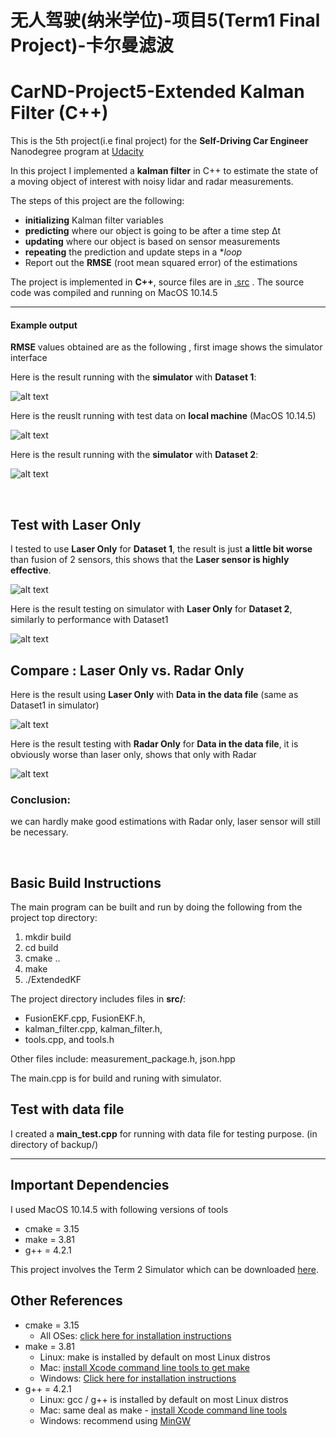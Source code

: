 # 无人驾驶(纳米学位)-项目5(Term1 Final Project)-卡尔曼滤波
# CarND-Project5-Extended Kalman Filter  (C++)

[//]: # (Image References)
[image1.1]: ./examples/example.gif
[image1.2]: ./examples/example.png
[image2]: ./Pass-certificate.png 

This is the 5th project(i.e final project) for the **Self-Driving Car Engineer** Nanodegree program at [Udacity](https://cn.udacity.com/course/self-driving-car-engineer--nd013)

In this project I implemented a **kalman filter** in C++ to estimate the state of a moving object of interest with noisy lidar and radar measurements. 

The steps of this project are the following: 

* **initializing** Kalman filter variables
* **predicting** where our object is going to be after a time step Δt
* **updating** where our object is based on sensor measurements
* **repeating** the prediction and update steps in a **loop*
* Report out the **RMSE** (root mean squared error) of the estimations

 The project is implemented in **C++**, source files are in [.src](./src) . The source code was compiled and running on MacOS 10.14.5
 
---
#### Example output 
**RMSE** values obtained are as the following , first image shows the simulator interface 

[//]: # (Image References)

[image0.1]:   ./Result/Result-simu-1.png "Simulator"
[image0.2]:   ./Result/Result-data.png "Local"
[image0.3]:   ./Result/Result-simu-2.png "Simulator"

[image1.1.1]: ./Result/Test-Laser-Only-simu1.png "Simu1"
[image1.1.2]: ./Result/Test-Laser-Only-simu2.png "Simu2"
[image1.1]:   ./Result/Test-Laser-Only-data.png "Laser"
[image1.2]:   ./Result/Test-Radar-Only-data.png "Rader "

Here is the result running with the **simulator** with **Dataset 1**:  

![alt text][image0.1]

Here is the reuslt running with test data on **local machine** (MacOS 10.14.5)

![alt text][image0.2]

Here is the result running with the **simulator** with **Dataset 2**:  

![alt text][image0.3]

&nbsp;
## Test with Laser Only  

I tested to use **Laser Only** for **Dataset 1**, the result is just **a little bit worse** than fusion of 2 sensors, this shows that the **Laser sensor is highly effective**.  

![alt text][image1.1.1]  

Here is the result testing on simulator with  **Laser Only** for **Dataset 2**, similarly to performance with Dataset1  

![alt text][image1.1.2]

## Compare : Laser Only vs. Radar Only
Here is the result using **Laser Only** with **Data in the data file** (same as Dataset1 in simulator)  

![alt text][image1.1] 


Here is the result testing with  **Radar Only** for **Data in the data file**, it is obviously worse than laser only, shows that only with Radar


![alt text][image1.2] 

### Conclusion:
we can hardly make good estimations with Radar only, laser sensor will still be necessary.

&nbsp;
## Basic Build Instructions
The main program can be built and run by doing the following from the project top directory: 

1. mkdir build
2. cd build
3. cmake ..
4. make
5. ./ExtendedKF

The project directory includes files in **src/**:   
- FusionEKF.cpp, FusionEKF.h,  
- kalman_filter.cpp, kalman_filter.h,  
- tools.cpp, and tools.h

Other files include: measurement_package.h, json.hpp

The main.cpp is for build and runing with simulator.

## Test with data file 
I created a **main_test.cpp** for running with data file for testing purpose.  (in directory of backup/)

---

## Important Dependencies
I used MacOS 10.14.5 with following versions of tools

* cmake = 3.15
* make = 3.81 
* g++ = 4.2.1
 




This project involves the Term 2 Simulator which can be downloaded [here](https://github.com/udacity/self-driving-car-sim/releases).


## Other References
* cmake = 3.15
  * All OSes: [click here for installation instructions](https://cmake.org/install/)
* make = 3.81 
  * Linux: make is installed by default on most Linux distros
  * Mac: [install Xcode command line tools to get make](https://developer.apple.com/xcode/features/)
  * Windows: [Click here for installation instructions](http://gnuwin32.sourceforge.net/packages/make.htm)
* g++ = 4.2.1
  * Linux: gcc / g++ is installed by default on most Linux distros
  * Mac: same deal as make - [install Xcode command line tools](https://developer.apple.com/xcode/features/)
  * Windows: recommend using [MinGW](http://www.mingw.org/)
